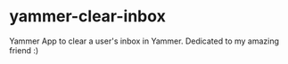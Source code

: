 yammer-clear-inbox
==================

Yammer App to clear a user's inbox in Yammer.  Dedicated to my amazing friend :)
